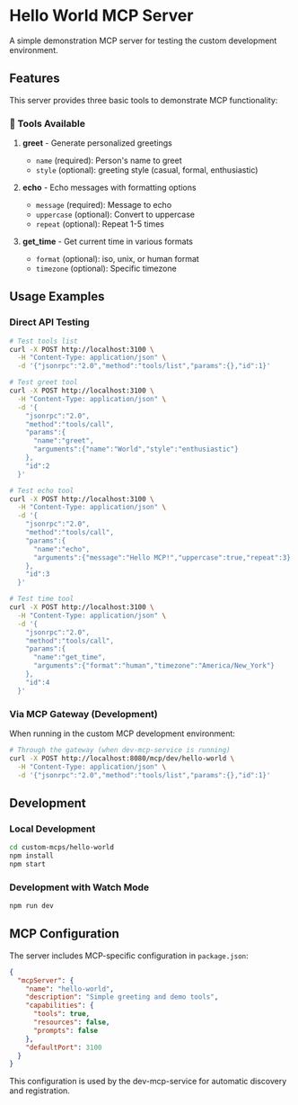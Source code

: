 # Hello World MCP Server

A simple demonstration MCP server for testing the custom development environment.

## Features

This server provides three basic tools to demonstrate MCP functionality:

### 🎯 Tools Available

1. **greet** - Generate personalized greetings
   - `name` (required): Person's name to greet
   - `style` (optional): greeting style (casual, formal, enthusiastic)

2. **echo** - Echo messages with formatting options
   - `message` (required): Message to echo
   - `uppercase` (optional): Convert to uppercase
   - `repeat` (optional): Repeat 1-5 times

3. **get_time** - Get current time in various formats
   - `format` (optional): iso, unix, or human format
   - `timezone` (optional): Specific timezone

## Usage Examples

### Direct API Testing

```bash
# Test tools list
curl -X POST http://localhost:3100 \
  -H "Content-Type: application/json" \
  -d '{"jsonrpc":"2.0","method":"tools/list","params":{},"id":1}'

# Test greet tool
curl -X POST http://localhost:3100 \
  -H "Content-Type: application/json" \
  -d '{
    "jsonrpc":"2.0",
    "method":"tools/call",
    "params":{
      "name":"greet",
      "arguments":{"name":"World","style":"enthusiastic"}
    },
    "id":2
  }'

# Test echo tool
curl -X POST http://localhost:3100 \
  -H "Content-Type: application/json" \
  -d '{
    "jsonrpc":"2.0",
    "method":"tools/call",
    "params":{
      "name":"echo",
      "arguments":{"message":"Hello MCP!","uppercase":true,"repeat":3}
    },
    "id":3
  }'

# Test time tool
curl -X POST http://localhost:3100 \
  -H "Content-Type: application/json" \
  -d '{
    "jsonrpc":"2.0",
    "method":"tools/call",
    "params":{
      "name":"get_time",
      "arguments":{"format":"human","timezone":"America/New_York"}
    },
    "id":4
  }'
```

### Via MCP Gateway (Development)

When running in the custom MCP development environment:

```bash
# Through the gateway (when dev-mcp-service is running)
curl -X POST http://localhost:8080/mcp/dev/hello-world \
  -H "Content-Type: application/json" \
  -d '{"jsonrpc":"2.0","method":"tools/list","params":{},"id":1}'
```

## Development

### Local Development
```bash
cd custom-mcps/hello-world
npm install
npm start
```

### Development with Watch Mode
```bash
npm run dev
```

## MCP Configuration

The server includes MCP-specific configuration in `package.json`:

```json
{
  "mcpServer": {
    "name": "hello-world",
    "description": "Simple greeting and demo tools",
    "capabilities": {
      "tools": true,
      "resources": false,
      "prompts": false
    },
    "defaultPort": 3100
  }
}
```

This configuration is used by the dev-mcp-service for automatic discovery and registration.
